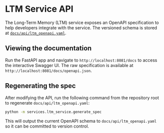 # LTM Service API

The Long-Term Memory (LTM) service exposes an OpenAPI specification to help developers integrate with the service. The versioned schema is stored at [`docs/api/ltm_openapi.yaml`](docs/api/ltm_openapi.yaml).

## Viewing the documentation

Run the FastAPI app and navigate to `http://localhost:8081/docs` to access the interactive Swagger UI. The raw specification is available at `http://localhost:8081/docs/openapi.json`.

## Regenerating the spec

After modifying the API, run the following command from the repository root to regenerate `docs/api/ltm_openapi.yaml`:

```bash
python -m services.ltm_service.generate_spec
```

This will output the current OpenAPI schema to `docs/api/ltm_openapi.yaml` so it can be committed to version control.
